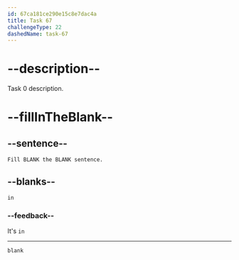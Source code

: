 ```yaml
---
id: 67ca181ce290e15c8e7dac4a
title: Task 67
challengeType: 22
dashedName: task-67
---
```


# --description--

Task 0 description.

# --fillInTheBlank--

## --sentence--

`Fill BLANK the BLANK sentence.`

## --blanks--

`in`

### --feedback--

It's `in`

---

`blank`
